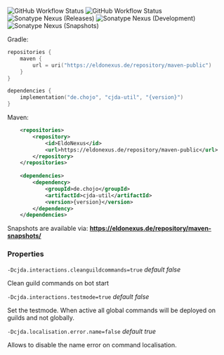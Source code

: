 
![GitHub Workflow Status](https://img.shields.io/github/actions/workflow/status/rainbowdashlabs/cjda-util/publish_to_nexus.yml?style=for-the-badge&label=Publishing&branch=master)
![GitHub Workflow Status](https://img.shields.io/github/actions/workflow/status/rainbowdashlabs/cjda-util/verify.yml?style=for-the-badge&label=Building&branch=master)
![Sonatype Nexus (Releases)](https://img.shields.io/nexus/maven-releases/de.chojo/cjda-util?label=Release&logo=Release&server=https%3A%2F%2Feldonexus.de&style=for-the-badge)
![Sonatype Nexus (Development)](https://img.shields.io/nexus/maven-dev/de.chojo/cjda-util?label=DEV&logo=Release&server=https%3A%2F%2Feldonexus.de&style=for-the-badge)
![Sonatype Nexus (Snapshots)](https://img.shields.io/nexus/s/de.chojo/cjda-util?color=orange&label=Snapshot&server=https%3A%2F%2Feldonexus.de&style=for-the-badge)

Gradle:
``` kotlin
repositories {
    maven {
        url = uri("https://eldonexus.de/repository/maven-public")
    }
}

dependencies {
    implementation("de.chojo", "cjda-util", "{version}")
}
```

Maven:
``` xml
    <repositories>
        <repository>
            <id>EldoNexus</id>
            <url>https://eldonexus.de/repository/maven-public</url>
        </repository>
    </repositories>
    
    <dependencies>
        <dependency>
            <groupId>de.chojo</groupId>
            <artifactId>cjda-util</artifactId>
            <version>{version}</version>
        </dependency>
    </dependencies>
```

Snapshots are available via: **https://eldonexus.de/repository/maven-snapshots/**


### Properties
`-Dcjda.interactions.cleanguildcommands=true` _default false_

Clean guild commands on bot start

`-Dcjda.interactions.testmode=true` _default false_

Set the testmode. When active all global commands will be deployed on guilds and not globally.

`-Dcjda.localisation.error.name=false` _default true_

Allows to disable the name error on command localisation.


[nexus_releases]: https://eldonexus.de/#browse/browse:maven-releases:de%2Fchojo%2Fcjda-util
[nexus_snapshots]: https://eldonexus.de/#browse/browse:maven-snapshots:de%2Fchojo%2Fcjda-util
